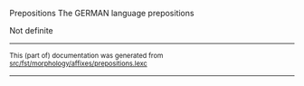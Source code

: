 Prepositions
The GERMAN language prepositions

Not definite

* * *

<small>This (part of) documentation was generated from [src/fst/morphology/affixes/prepositions.lexc](https://github.com/giellalt/lang-deu/blob/main/src/fst/morphology/affixes/prepositions.lexc)</small>

---

